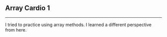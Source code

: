 ## Array Cardio 1

<hr>

I tried to practice using array methods. I learned a different perspective from here.